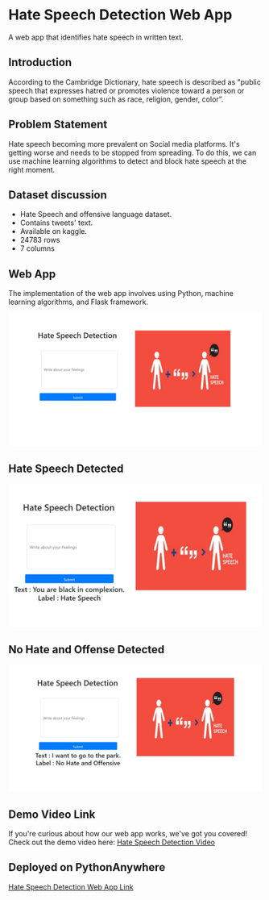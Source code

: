 # Hate Speech Detection Web App
A web app that identifies hate speech in written text.

## Introduction
According to the Cambridge Dictionary, hate speech is described as "public speech that expresses hatred or promotes violence toward a person or group based on something such as race, religion, gender, color”. 

## Problem Statement
Hate speech becoming more prevalent on Social media platforms. It's getting worse and needs to be stopped from spreading. To do this, we can use machine learning algorithms to detect and block hate speech at the right moment.

## Dataset discussion
* Hate Speech and offensive language dataset.
* Contains tweets' text.
* Available on kaggle.
* 24783 rows
* 7 columns

## Web App
The implementation of the web app involves using Python, machine learning algorithms, and Flask framework.

![Hate Speech Detection](images/HateSpeech.jpg)

## Hate Speech Detected
![Hate Speech Detected](images/HateSpeech2.png)


## No Hate and Offense Detected
![No Hate and Offense](images/HateSpeech3.jpg)

## Demo Video Link
If you're curious about how our web app works, we've got you covered! Check out the demo video here: 
[Hate Speech Detection Video](https://www.youtube.com/watch?v=jdFQ80g9sWI)


## Deployed on PythonAnywhere
[Hate Speech Detection Web App Link](http://sidratulmuntahausmani.pythonanywhere.com/)


